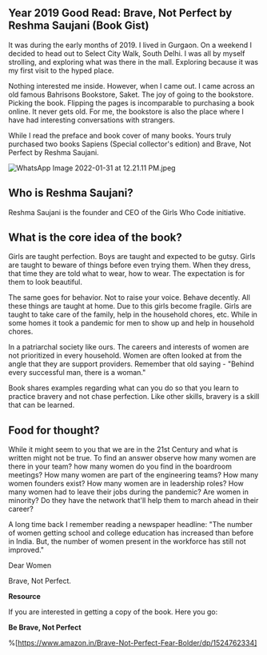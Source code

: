 ## Year 2019 Good Read: Brave, Not Perfect by Reshma Saujani (Book Gist)

It was during the early months of 2019. I lived in Gurgaon. On a weekend I decided to head out to Select City Walk, South Delhi. I was all by myself strolling, and exploring what was there in the mall. Exploring because it was my first visit to the hyped place.

Nothing interested me inside. However, when I came out. I came across an old famous Bahrisons Bookstore, Saket. The joy of going to the bookstore. Picking the book. Flipping the pages is incomparable to purchasing a book online. It never gets old. For me, the bookstore is also the place where I have had interesting conversations with strangers. 

While I read the preface and book cover of many books. Yours truly purchased two books Sapiens (Special collector's edition) and Brave, Not Perfect by Reshma Saujani.



![WhatsApp Image 2022-01-31 at 12.21.11 PM.jpeg](https://cdn.hashnode.com/res/hashnode/image/upload/v1643612082670/8Evj7Bpis.jpeg)

## Who is Reshma Saujani?
Reshma Saujani is the founder and CEO of the Girls Who Code initiative.

## What is the core idea of the book? 
Girls are taught perfection. Boys are taught and expected to be gutsy. Girls are taught to beware of things before even trying them. When they dress, that time they are told what to wear, how to wear. The expectation is for them to look beautiful.

The same goes for behavior. Not to raise your voice. Behave decently. All these things are taught at home. Due to this girls become fragile. Girls are taught to take care of the family, help in the household chores, etc. While in some homes it took a pandemic for men to show up and help in household chores. 

In a patriarchal society like ours. The careers and interests of women are not prioritized in every household. Women are often looked at from the angle that they are support providers. Remember that old saying - "Behind every successful man, there is a woman."

Book shares examples regarding what can you do so that you learn to practice bravery and not chase perfection. Like other skills, bravery is a skill that can be learned. 

## Food for thought?

While it might seem to you that we are in the 21st Century and what is written might not be true. To find an answer observe how many women are there in your team?
how many women do you find in the boardroom meetings? How many women are part of the engineering teams? How many women founders exist? How many women are in leadership roles? How many women had to leave their jobs during the pandemic? Are women in minority? Do they have the network that'll help them to march ahead in their career?

A long time back I remember reading a newspaper headline: "The number of women getting school and college education has increased than before in India. But, the number of women present in the workforce has still not improved." 

Dear Women

Brave, Not Perfect.

**Resource**

If you are interested in getting a copy of the book. Here you go:

**Be Brave, Not Perfect**

%[https://www.amazon.in/Brave-Not-Perfect-Fear-Bolder/dp/1524762334]